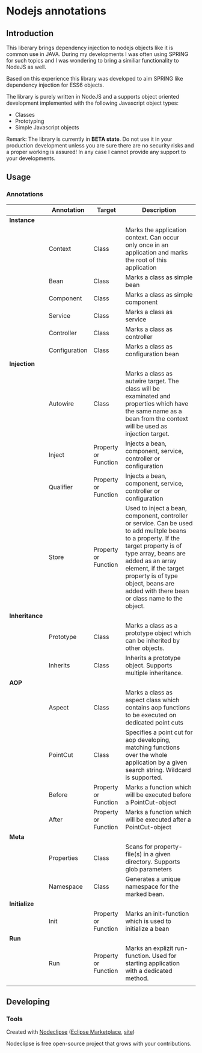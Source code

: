 # Nodejs annotations

## Introduction
This liberary brings dependency injection to nodejs objects like it is common use in JAVA.
During my developments I was often using SPRING for such topics and I was wondering to bring a similiar functionality to NodeJS as well. 

Based on this experience this library was developed to aim SPRING like dependency injection for ESS6 objects.

The library is purely written in NodeJS and a supports object oriented development implemented with the following Javascript object types:
 - Classes
 - Prototyping
 - Simple Javascript objects

 Remark: The library is currently in **BETA state**. Do not use it in your production development unless you are sure there are no security risks
 and a proper working is assured! In any case I cannot provide any support to your developments.

## Usage

### Annotations

|             | Annotation    | Target               | Description                                                                                                                                                                                                                                                                                    |
|-------------|---------------|----------------------|------------------------------------------------------------------------------------------------------------------------------------------------------------------------------------------------------------------------------------------------------------------------------------------------|
| **Instance**    |               |                      |                                                                                                                                                                                                                                                                                                |
|             | Context       | Class                | Marks the application context. Can occur only once in an application and marks the root of this application                                                                                                                                                                                    |
|             | Bean          | Class                | Marks a class as simple bean                                                                                                                                                                                                                                                                   |
|             | Component     | Class                | Marks a class as simple component                                                                                                                                                                                                                                                              |
|             | Service       | Class                | Marks a class as service                                                                                                                                                                                                                                                                       |
|             | Controller    | Class                | Marks a class as controller                                                                                                                                                                                                                                                                    |
|             | Configuration | Class                | Marks a class as configuration bean                                                                                                                                                                                                                                                            |
| **Injection**   |               |                      |       
|             | Autowire      | Class                | Marks a class as autwire target. The class will be examinated and properties which have the same name as a bean from the context will be used as injection target. | s                                                                                                                                                                                                                                                                                        |
|             | Inject        | Property or Function | Injects a bean, component, service, controller or configuration                                                                                                                                                                                                                                |
|             | Qualifier     | Property or Function | Injects a bean, component, service, controller or configuration                                                                                                                                                                                                                                |
|             | Store         | Property or Function | Used to inject a bean, component, controller or service. Can be used to add mulitple beans to a property. If the target property is of type array, beans are added as an array element, if the target property is of type object, beans are added with there bean or class name to the object. |
| **Inheritance** |               |                      |                                                                                                                                                                                                                                                                                                |
|             | Prototype     | Class                | Marks a class as a prototype object which can be inherited by other objects.                                                                                                                                                                                                                   |
|             | Inherits      | Class                | Inherits a prototype object. Supports multiple inheritance.                                                                                                                                                                                                                                    |
| **AOP**        |               |                      |                                                                                                                                                                                                                                                                                                |
|             | Aspect        | Class                | Marks a class as aspect class which contains aop functions to be executed on dedicated point cuts                                                                                                                                                                                              |
|             | PointCut      | Class                | Specifies a point cut for aop developing, matching functions over the whole application by a given search string. Wildcard is supported.                                                                                                                                                       |
|             | Before        | Property or Function | Marks a function which will be executed before a PointCut-object                                                                                                                                                                                                                               |
|             | After         | Property or Function | Marks a function which will be executed after a PointCut-object                                                                                                                                                                                                                                |
| **Meta**        |               |                      |                                                                                                                                                                                                                                                                                                |
|             | Properties    |   Class              | Scans for property-file(s) in a given directory. Supports glob parameters                                                                                                                                                                                                                      |
|             | Namespace     |   Class              | Generates a unique namespace for the marked bean.                                                                                                                                                                                                                                              |
| **Initialize**  |               |                      |                                                                                                                                                                                                                                                                                                |
|             | Init          | Property or Function | Marks an init-function which is used to initialize a bean                                                                                                                                                                                                                                      |
| **Run**         |               |                      |                                                                                                                                                                                                                                                                                                |
|             | Run           | Property or Function | Marks an explizit run-function. Used for starting application with a dedicated method.                                                                                                                                                                                                         |
                                                                                                                                                                                                                                                                                               |


## Developing



### Tools

Created with [Nodeclipse](https://github.com/Nodeclipse/nodeclipse-1)
 ([Eclipse Marketplace](http://marketplace.eclipse.org/content/nodeclipse), [site](http://www.nodeclipse.org))   

Nodeclipse is free open-source project that grows with your contributions.
